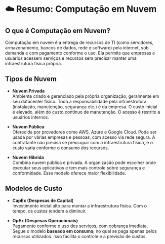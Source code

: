 # ☁️ Resumo: Computação em Nuvem

## O que é Computação em Nuvem?

Computação em nuvem é a entrega de recursos de TI (como servidores, armazenamento, bancos de dados, rede e software) pela internet, sob demanda e com pagamento conforme o uso. Ela permite que empresas e usuários acessem serviços e recursos sem precisar manter uma infraestrutura física própria.

## Tipos de Nuvem

- **Nuvem Privada**  
  Ambiente criado e gerenciado pela própria organização, geralmente em seu datacenter físico. Toda a responsabilidade pela infraestrutura (instalação, manutenção, segurança etc.) é da empresa. O custo inicial é elevado, além do custo contínuo de manutenção. O acesso é restrito a usuários internos.

- **Nuvem Pública**  
  Oferecida por provedores como AWS, Azure e Google Cloud. Pode ser usada por várias empresas e pessoas, com acesso via rede segura. A contratante não precisa se preocupar com a infraestrutura física, e o custo varia conforme o consumo dos recursos.

- **Nuvem Híbrida**  
  Combina nuvem pública e privada. A organização pode escolher onde executar seus aplicativos e tem mais controle sobre segurança e conformidade. Esse modelo oferece maior flexibilidade.

## Modelos de Custo

- **CapEx (Despesas de Capital)**  
  Investimento inicial alto para montar a infraestrutura física. Com o tempo, os custos tendem a diminuir.

- **OpEx (Despesas Operacionais)**  
  Pagamento conforme o uso dos serviços, com cobrança imediata. Segue o modelo **baseado em consumo**, no qual se paga apenas pelos recursos utilizados. Isso facilita o controle e a previsão de custos.

